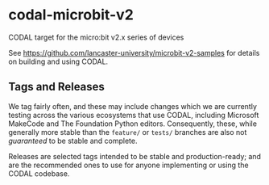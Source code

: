 # codal-microbit-v2
CODAL target for the micro:bit v2.x series of devices

See https://github.com/lancaster-university/microbit-v2-samples for details on building and using CODAL.

## Tags and Releases
We tag fairly often, and these may include changes which we are currently testing across the various ecosystems that use CODAL, including Microsoft MakeCode and The Foundation Python editors.
Consequently, these, while generally more stable than the `feature/` or `tests/` branches are also not _guaranteed_ to be stable and complete.

Releases are selected tags intended to be stable and production-ready; and are the recommended ones to use for anyone implementing or using the CODAL codebase.